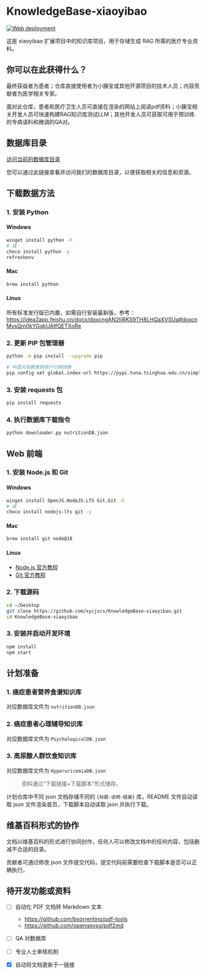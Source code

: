 # KnowledgeBase-xiaoyibao

[![Web deployment](https://github.com/xycjscs/KnowledgeBase-xiaoyibao/actions/workflows/deploy-Web.yml/badge.svg)][1]

这是 xiaoyibao 扩展项目中的知识库项目，用于存储生成 RAG 所需的医疗专业资料。

## 你可以在此获得什么？

最终获益者为患者；仓库直接使用者为小胰宝或其他开源项目的技术人员；内容贡献者为医学相关专家。

面对此仓库，患者和医疗卫生人员可直接在渲染的网站上阅读pdf资料；小胰宝相关开发人员可快速构建RAG知识库测试LLM；其他开发人员可获取可用于预训练的专病语料和微调的QA对。

## 数据库目录

[访问当前的数据库目录](https://xycjscs.github.io/KnowledgeBase-xiaoyibao/)

您可以通过此链接查看并访问我们的数据库目录，以便获取相关的信息和资源。

## 下载数据方法

### 1. 安装 Python

#### Windows

```sh
winget install python -h
# 或
choco install python -y
refreshenv
```

#### Mac

```sh
brew install python
```

#### Linux

所有标准发行版已内置，如需自行安装最新版，参考：https://idea2app.feishu.cn/docx/doxcngAN2tjRKS9TH8LHQaXVSUa#doxcnMysQm0kYGgkUAtfQETXoRe

### 2. 更新 PIP 包管理器

```sh
python -m pip install --upgrade pip

# 中国大陆教育网用户切换镜像
pip config set global.index-url https://pypi.tuna.tsinghua.edu.cn/simple
```

### 3. 安装 requests 包

```sh
pip install requests
```

### 4. 执行数据库下载指令

```sh
python downloader.py nutritionDB.json
```

## Web 前端

### 1. 安装 Node.js 和 Git

#### Windows

```sh
winget install OpenJS.NodeJS.LTS Git.Git -h
# 或
choco install nodejs-lts git -y
```

#### Mac

```sh
brew install git node@18
```

#### Linux

- [Node.js 官方教程](https://nodejs.org/en/download/package-manager/all)
- [Git 官方教程](https://git-scm.com/book/en/v2/Getting-Started-Installing-Git#_installing_on_linux)

### 2. 下载源码

```sh
cd ~/Desktop
git clone https://github.com/xycjscs/KnowledgeBase-xiaoyibao.git
cd KnowledgeBase-xiaoyibao
```

### 3. 安装并启动开发环境

```sh
npm install
npm start
```

## 计划准备

### 1. 癌症患者营养食谱知识库

对应数据库文件为 `nutritionDB.json`

### 2. 癌症患者心理辅导知识库

对应数据库文件为 `PsychologicalDB.json`

### 3. 高尿酸人群饮食知识库

对应数据库文件为 `HyperuricemiaDB.json`

> 资料通过“下载链接+下载脚本”形式储存。

计划仓库中不同 json 文档存储不同的 `{标题-说明-链接}` 库，README 文件自动读取 json 文件渲染首页，下载脚本自动读取 json 并执行下载。

## 维基百科形式的协作

文档以维基百科的形式进行协同创作，任何人可以修改文档中的任何内容，包括删减不合适的目录。

贡献者可通过修改 json 文件提交代码，提交代码前需要检查下载脚本是否可以正确执行。

## 待开发功能或资料

- [ ] 自动化 PDF 文档转 Markdown 文本

  - https://github.com/bsorrentino/pdf-tools
  - https://github.com/opengovsg/pdf2md

- [ ] QA 对数据库

- [ ] 专业人士审核机制

- [x] 自动将文档更新于一链接

[1]: https://github.com/xycjscs/KnowledgeBase-xiaoyibao/actions/workflows/deploy-Web.yml
